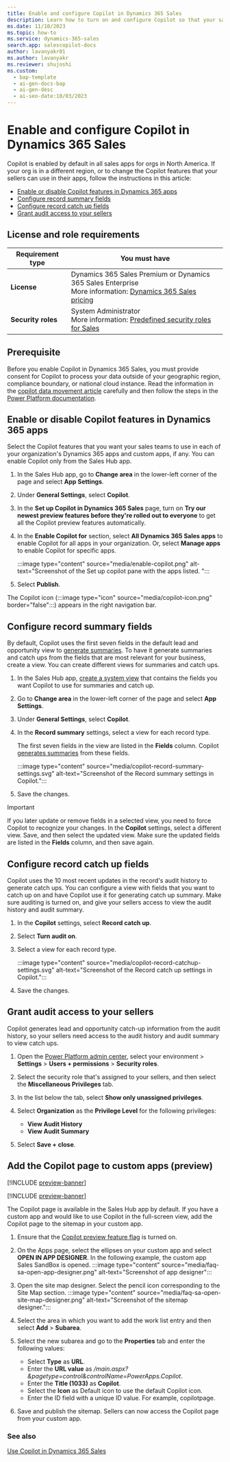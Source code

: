 ```yaml
---
title: Enable and configure Copilot in Dynamics 365 Sales
description: Learn how to turn on and configure Copilot so that your sales team can get summaries of their contact and lead records, catch up on updates, and prepare for meetings.
ms.date: 11/10/2023
ms.topic: how-to
ms.service: dynamics-365-sales
search.app: salescopilot-docs
author: lavanyakr01
ms.author: lavanyakr
ms.reviewer: shujoshi
ms.custom:
  - bap-template
  - ai-gen-docs-bap
  - ai-gen-desc
  - ai-seo-date:10/03/2023
---
```


# Enable and configure Copilot in Dynamics 365 Sales

Copilot is enabled by default in all sales apps for orgs in North America. If your org is in a different region, or to change the Copilot features that your sellers can use in their apps, follow the instructions in this article:

- [Enable or disable Copilot features in Dynamics 365 apps](#enable-or-disable-copilot-features-in-dynamics-365-apps)
- [Configure record summary fields](#configure-record-summary-fields)
- [Configure record catch up fields](#configure-record-catch-up-fields)
- [Grant audit access to your sellers](#grant-audit-access-to-your-sellers)

## License and role requirements

| Requirement type | You must have |
|-----------------------|---------|
| **License** | Dynamics 365 Sales Premium or Dynamics 365 Sales Enterprise <br>More information: [Dynamics 365 Sales pricing](https://dynamics.microsoft.com/sales/pricing/) |
| **Security roles** | System Administrator <br>  More information: [Predefined security roles for Sales](security-roles-for-sales.md)|

## Prerequisite

Before you enable Copilot in Dynamics 365 Sales, you must provide consent for Copilot to process your data outside of your geographic region, compliance boundary, or national cloud instance. 
Read the information in the [copilot data movement article](sales-copilot-data-movement.md) carefully and then follow the steps in the [Power Platform documentation](/power-platform/admin/geographical-availability-copilot).


## Enable or disable Copilot features in Dynamics 365 apps

Select the Copilot features that you want your sales teams to use in each of your organization's Dynamics 365 apps and custom apps, if any. You can enable Copilot only from the Sales Hub app.

1. In the Sales Hub app, go to **Change area** in the lower-left corner of the page and select **App Settings**.

1. Under **General Settings**, select **Copilot**.

1. In the **Set up Copilot in Dynamics 365 Sales** page, turn on **Try our newest preview features before they're rolled out to everyone** to get all the Copilot preview features automatically.

1. In the **Enable Copilot for** section, select **All Dynamics 365 Sales apps** to enable Copilot for all apps in your organization. Or, select **Manage apps** to enable Copilot for specific apps.

   :::image type="content" source="media/enable-copilot.png" alt-text="Screenshot of the Set up copilot pane with the apps listed. ":::  

1. Select **Publish**.

The Copilot icon (:::image type="icon" source="media/copilot-icon.png" border="false":::) appears in the right navigation bar.


## Configure record summary fields

By default, Copilot uses the first seven fields in the default lead and opportunity view to [generate summaries](copilot-get-information.md#summarize-a-lead-or-opportunity). To have it generate summaries and catch ups from the fields that are most relevant for your business, create a view. You can create different views for summaries and catch ups.

1. In the Sales Hub app, [create a system view](/power-apps/maker/model-driven-apps/create-or-edit-model-driven-app-view) that contains the fields you want Copilot to use for summaries and catch up.

1. Go to **Change area** in the lower-left corner of the page and select **App Settings**.

1. Under **General Settings**, select **Copilot**.

1. In the **Record summary** settings, select a view for each record type.

    The first seven fields in the view are listed in the **Fields** column. Copilot [generates summaries](copilot-get-information.md#summarize-a-lead-or-opportunity) from these fields.

    :::image type="content" source="media/copilot-record-summary-settings.svg" alt-text="Screenshot of the Record summary settings in Copilot.":::

1. Save the changes.

> [!IMPORTANT]
> If you later update or remove fields in a selected view, you need to force Copilot to recognize your changes. In the **Copilot** settings, select a different view. Save, and then select the updated view. Make sure the updated fields are listed in the **Fields** column, and then save again.

## Configure record catch up fields

Copilot uses the 10 most recent updates in the record's audit history to generate catch ups. You can configure a view with fields that you want to catch up on and have Copilot use it for generating catch up summary. Make sure auditing is turned on, and give your sellers access to view the audit history and audit summary.

1. In the **Copilot** settings, select **Record catch up**.

1. Select **Turn audit on**.

1. Select a view for each record type.

    :::image type="content" source="media/copilot-record-catchup-settings.svg" alt-text="Screenshot of the Record catch up settings in Copilot.":::

1. Save the changes.

## Grant audit access to your sellers

Copilot generates lead and opportunity catch-up information from the audit history, so your sellers need access to the audit history and audit summary to view catch ups.

1. Open the [Power Platform admin center](https://admin.powerplatform.microsoft.com), select your environment > **Settings** > **Users + permissions** > **Security roles**.

1. Select the security role that's assigned to your sellers, and then select the **Miscellaneous Privileges** tab.

1. In the list below the tab, select **Show only unassigned privileges**.

1. Select **Organization** as the **Privilege Level** for the following privileges:

    - **View Audit History**
    - **View Audit Summary**

1. Select **Save + close**.

## Add the Copilot page to custom apps (preview)

[!INCLUDE [preview-banner](~/../shared-content/shared/preview-includes/preview-banner-section.md)]

[!INCLUDE [preview-banner](~/../shared-content/shared/preview-includes/preview-note.md)]

The Copilot page is available in the Sales Hub app by default. If you have a custom app and would like to use Copilot in the full-screen view, add the Copilot page to the sitemap in your custom app.

1. Ensure that the [Copilot preview feature flag](copilot-preview-features.md#enable-all-preview-features-for-copilot) is turned on.

1. On the Apps page, select the ellipses on your custom app and select **OPEN IN APP DESIGNER**. In the following example, the custom app Sales SandBox is opened.
    :::image type="content" source="media/faq-sa-open-app-designer.png" alt-text="Screenshot of app designer":::
1. Open the site map designer. Select the pencil icon corresponding to the Site Map section.
    :::image type="content" source="media/faq-sa-open-site-map-designer.png" alt-text="Screenshot of the sitemap designer.":::
1. Select the area in which you want to add the work list entry and then select **Add** > **Subarea**.
1. Select the new subarea and go to the **Properties** tab and enter the following values:
   - Select **Type** as **URL**.
   - Enter the **URL value** as */main.aspx?&pagetype=control&controlName=PowerApps.Copilot*.
   - Enter the **Title (1033)** as **Copilot**.
   - Select the **Icon** as Default icon to use the default Copilot icon. 
   - Enter the ID field with a unique ID value. For example, copilotpage.
1. Save and publish the sitemap. 
    Sellers can now access the Copilot page from your custom app.

### See also

[Use Copilot in Dynamics 365 Sales](use-sales-copilot.md)
